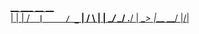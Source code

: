 <a href="https://manytools.org/hacker-tools/ascii-banner/">           __  ___     __        __       
   | |  | /__`  |     / _` |    /  \ |  | 
\__/ \__/ .__/  |     \__> |___ \__/ |/\| 
                                          </a>
